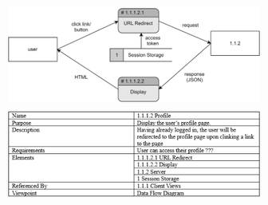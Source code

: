 ![Profile DFD](https://github.com/MckennahPalmer/CSE430/blob/Team3_TO/TeamThreeFiles/1.1.1.2%20ProfileDesignDiagram.drawio.svg)
\
\
![Profile Design Information Table](https://github.com/MckennahPalmer/CSE430/blob/Team3_TO/TeamThreeFiles/1.1.1.2%20ProfileDesignInfo1.png)
